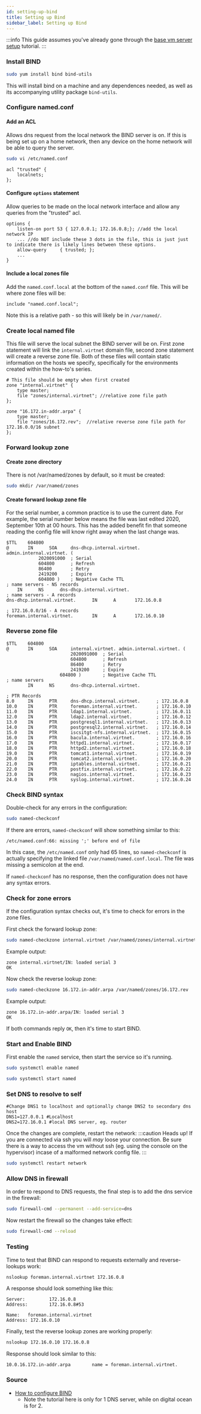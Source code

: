 ```yaml
---
id: setting-up-bind
title: Setting up Bind
sidebar_label: Setting up Bind
---
```

:::info
This guide assumes you've already gone through the [base vm server setup](base-vm-server-setup.md) tutorial.
:::
### Install BIND
```bash
sudo yum install bind bind-utils
```
This will install bind on a machine and any dependences needed, as well as its accompanying utility package `bind-utils`.

### Configure named.conf
#### Add an ACL
Allows dns request from the local network the BIND server is on. If this is being set up on a home network, then any device on the home network will be able to query the server.
```bash
sudo vi /etc/named.conf
```
```clike title="/etc/named.conf"
acl "trusted" {
    localnets;
};
```
#### Configure `options` statement
Allow queries to be made on the local network interface and allow any queries from the "trusted" acl.
```clike title="/etc/named.conf"
options {
    listen-on port 53 { 127.0.0.1; 172.16.0.8;}; //add the local network IP
    ... //do NOT include these 3 dots in the file, this is just just to indicate there is likely lines between these options.
    allow-query     { trusted; };
    ...
}
```
#### Include a local zones file
Add the `named.conf.local` at the bottom of the `named.conf` file. This will be where zone files will be:
```clike title="/etc/named.conf"
include "named.conf.local";
```
Note this is a relative path - so this will likely be in `/var/named/`.
### Create local named file
This file will serve the local subnet the BIND server will be on. First zone statement will link the `internal.virtnet` domain file, second zone statement will create a reverse zone file. Both of these files will contain static information on the hosts we specify, specifically for the environments created within the how-to's series.

```clike title="/var/named/named.conf.local"
# This file should be empty when first created
zone "internal.virtnet" {
    type master;
    file "zones/internal.virtnet"; //relative zone file path
};

zone "16.172.in-addr.arpa" {
    type master;
    file "zones/16.172.rev";  //relative reverse zone file path for 172.16.0.0/16 subnet
};
```

### Forward lookup zone
#### Create zone directory
There is not /var/named/zones by default, so it must be created:
```bash
sudo mkdir /var/named/zones
```
#### Create forward lookup zone file
For the serial number, a common practice is to use the current date. For example, the serial number below means the file was last edited 2020, September 10th at 00 hours.
This has the added benefit fin that someone reading the config file will know right away when the last change was.
```clike title="/var/named/zones/internal.virtnet"
$TTL    604800
@       IN      SOA     dns-dhcp.internal.virtnet. admin.internal.virtnet. (
            2020091000  ; Serial
            604800      ; Refresh
            86400       ; Retry
            2419200     ; Expire
            604800 )    ; Negative Cache TTL
; name servers - NS records
    IN      NS      dns-dhcp.internal.virtnet.
; name servers - A records
dns-dhcp.internal.virtnet.      IN      A       172.16.0.8

; 172.16.0.0/16 - A records
foreman.internal.virtnet.       IN      A       172.16.0.10
```

### Reverse zone file
```clike title="/var/named/zones/16.172.rev"
$TTL    604800
@       IN      SOA     internal.virtnet. admin.internal.virtnet. (
                        2020091000  ; Serial
                        604800      ; Refresh
                        86400       ; Retry
                        2419200     ; Expire
                    604800 )        ; Negative Cache TTL
; name servers
        IN      NS      dns-dhcp.internal.virtnet.

; PTR Records
8.0     IN      PTR     dns-dhcp.internal.virtnet.      ; 172.16.0.8
10.0    IN      PTR     foreman.internal.virtnet.       ; 172.16.0.10
11.0	IN	    PTR	    ldap1.internal.virtnet.	        ; 172.16.0.11
12.0	IN	    PTR	    ldap2.internal.virtnet.	        ; 172.16.0.12
13.0	IN	    PTR	    postgresql1.internal.virtnet.	; 172.16.0.13
14.0	IN	    PTR	    postgresql2.internal.virtnet.	; 172.16.0.14
15.0	IN	    PTR	    iscsitgt-nfs.internal.virtnet.	; 172.16.0.15
16.0	IN	    PTR	    bacula.internal.virtnet.	    ; 172.16.0.16
17.0	IN  	PTR	    httpd1.internal.virtnet.	    ; 172.16.0.17
18.0	IN	    PTR	    httpd2.internal.virtnet.	    ; 172.16.0.18
19.0	IN	    PTR	    tomcat1.internal.virtnet.	    ; 172.16.0.19
20.0	IN	    PTR	    tomcat2.internal.virtnet.	    ; 172.16.0.20
21.0	IN	    PTR	    iptables.internal.virtnet.	    ; 172.16.0.21
22.0	IN	    PTR	    postfix.internal.virtnet.	    ; 172.16.0.22
23.0	IN	    PTR	    nagios.internal.virtnet.	    ; 172.16.0.23
24.0	IN	    PTR	    syslog.internal.virtnet.	    ; 172.16.0.24
```

### Check BIND syntax
Double-check for any errors in the configuration:
```bash
sudo named-checkconf
```
If there are errors, `named-checkconf` will show something similar to this:
```text
/etc/named.conf:66: missing ';' before end of file
```
In this case, the `/etc/named.conf` only had 65 lines, so `named-checkconf` is actually specifying the linked file `/var/named/named.conf.local`. The file was missing a semicolon at the end.

If `named-checkconf` has no response, then the configuration does not have any syntax errors.

### Check for zone errors
If the configuration syntax checks out, it's time to check for errors in the zone files.

First check the forward lookup zone:
```bash
sudo named-checkzone internal.virtnet /var/named/zones/internal.virtnet
```
Example output:
```text
zone internal.virtnet/IN: loaded serial 3
OK
```
Now check the reverse lookup zone:
```bash
sudo named-checkzone 16.172.in-addr.arpa /var/named/zones/16.172.rev
```
Example output:
```text
zone 16.172.in-addr.arpa/IN: loaded serial 3
OK
```
If both commands reply `OK`, then it's time to start BIND.

### Start and Enable BIND

First enable the `named` service, then start the service so it's running.
```bash
sudo systemctl enable named
```
```bash
sudo systemctl start named
```

### Set DNS to resolve to self

```text title="/etc/sysconfig/network-scripts/ifcfg-eth0"
#Change DNS1 to localhost and optionally change DNS2 to secondary dns host
DNS1=127.0.0.1 #Localhost
DNS2=172.16.0.1 #local DNS server, eg. router
```

Once the changes are complete, restart the network:
:::caution Heads up!
If you are connected via ssh you will _may_ loose your connection. Be sure there is a way to access the vm without ssh (eg. using the console on the hypervisor) incase of a malformed network config file.
:::
```bash
sudo systemctl restart network
```

### Allow DNS in firewall

In order to respond to DNS requests, the final step is to add the dns service in the firewall:
```bash
sudo firewall-cmd --permanent --add-service=dns
```
Now restart the firewall so the changes take effect:
```bash
sudo firewall-cmd --reload
```

### Testing
Time to test that BIND can respond to requests externally and reverse-lookups work:
```bash title="external host"
nslookup foreman.internal.virtnet 172.16.0.8
```
A response should look something like this:
```text
Server:         172.16.0.8
Address:        172.16.0.8#53

Name:   foreman.internal.virtnet
Address: 172.16.0.10
```

Finally, test the reverse lookup zones are working properly:
```bash
nslookup 172.16.0.10 172.16.0.8
```
Response should look similar to this:
```text
10.0.16.172.in-addr.arpa        name = foreman.internal.virtnet.
```

### Source
- [How to configure BIND](https://www.digitalocean.com/community/tutorials/how-to-configure-bind-as-a-private-network-dns-server-on-centos-7)
    - Note the tutorial here is only for 1 DNS server, while on digital ocean is for 2.